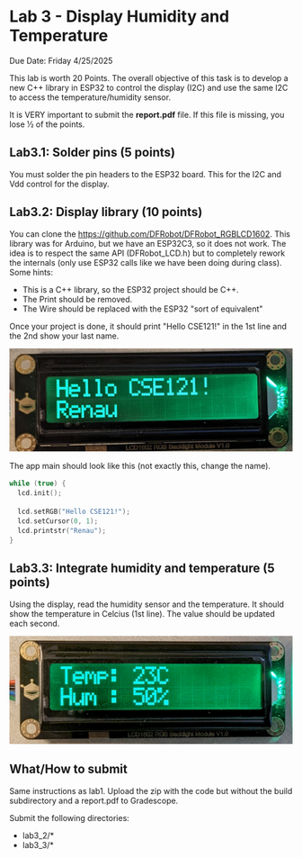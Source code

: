 # Lab 3 - Display Humidity and Temperature

Due Date: Friday 4/25/2025

This lab is worth 20 Points. The overall objective of this task is to develop a
new C++ library in ESP32 to control the display (I2C) and use the same I2C to
access the temperature/humidity sensor.

It is VERY important to submit the **report.pdf** file. If this
file is missing, you lose 1⁄2 of the points.

## Lab3.1: Solder pins (5 points)

You must solder the pin headers to the ESP32 board. This for the I2C and Vdd
control for the display.

## Lab3.2: Display library (10 points)

You can clone the <https://github.com/DFRobot/DFRobot_RGBLCD1602>. This library was
for Arduino, but we have an ESP32C3, so it does not work. The idea is to
respect the same API (DFRobot_LCD.h) but to completely rework the internals
(only use ESP32 calls like we have been doing during class). Some hints:

* This is a C++ library, so the ESP32 project should be C++.
* The Print should be removed.
* The Wire should be replaced with the ESP32 "sort of equivalent"

Once your project is done, it should print "Hello CSE121!" in the 1st line and the 2nd show your last name.

![Hello CSE121](lab3/hello_cse121.png)

The app main should look like this (not exactly this, change the name).

```c
while (true) {
  lcd.init();

  lcd.setRGB("Hello CSE121!");
  lcd.setCursor(0, 1);
  lcd.printstr("Renau");
}
```

## Lab3.3: Integrate humidity and temperature (5 points)

Using the display, read the humidity sensor and the temperature. It should show the temperature in Celcius (1st line). The value should be updated each second.

![Temperature and Humidity](lab3/temperature.png)

## What/How to submit

Same instructions as lab1. Upload the zip with the code but without the build
subdirectory and a report.pdf to Gradescope.

Submit the following directories:

* lab3_2/*
* lab3_3/*
